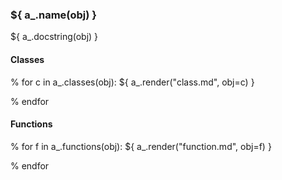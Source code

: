 ### ${ a_.name(obj) }

${ a_.docstring(obj) }

#### Classes

% for c in a_.classes(obj):
${ a_.render("class.md", obj=c) }

% endfor

#### Functions

% for f in a_.functions(obj):
${ a_.render("function.md", obj=f) }

% endfor

